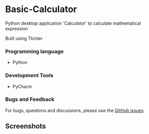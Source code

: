 # Basic-Calculator
Python desktop application 'Calculator' to calculate mathematical expression

Built using Tkinter

### Programming language
- Python

### Development Tools
- PyCharm

### Bugs and Feedback
For bugs, questions and discussions, please use the <a href="https://github.com/reshmaharidhas/Basic-Calculator/issues">GitHub issues</a>

## Screenshots
